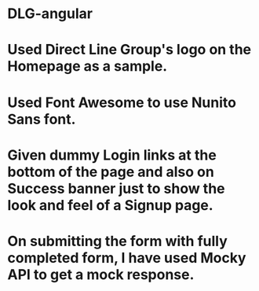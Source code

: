 # DLG-angular

# Used Direct Line Group's logo on the Homepage as a sample.

# Used Font Awesome to use Nunito Sans font.

# Given dummy Login links at the bottom of the page and also on Success banner just to show the look and feel of a Signup page.

# On submitting the form with fully completed form, I have used Mocky API to get a mock response.